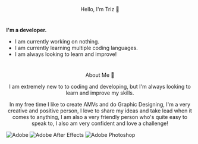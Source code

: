   <p align="center"> Hello, I'm Triz 👋

#
    
**I'm a developer.**
  
  - I am currently working on nothing.
  - I am currently learning multiple coding languages.
  - I am always looking to learn and improve!
  
  #
  
   <p align="center"> About Me 👋
      <p align="center">
      I am extremely new to to coding and developing, but I'm always looking to learn and improve my skills.
         <p align="center">
           In my free time I like to create AMVs and do Graphic Designing, I'm a very creative and positive person, I love to share my ideas and take lead when it comes to anything, I am also a very friendly person who's quite easy to speak to, I also am very confident and love a challenge!
 

![Adobe](https://img.shields.io/badge/adobe-%23FF0000.svg?style=for-the-badge&logo=adobe&logoColor=white)
![Adobe After Effects](https://img.shields.io/badge/Adobe%20After%20Effects-9999FF.svg?style=for-the-badge&logo=Adobe%20After%20Effects&logoColor=white)
![Adobe Photoshop](https://img.shields.io/badge/adobe%20photoshop-%2331A8FF.svg?style=for-the-badge&logo=adobe%20photoshop&logoColor=white)
        
